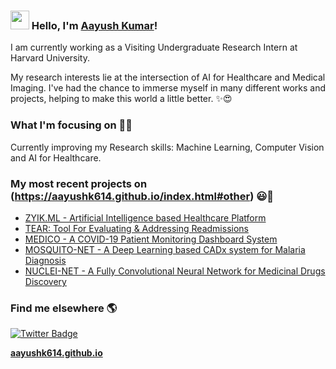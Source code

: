 <!--
**aayushk614/aayushk614** is a ✨ _special_ ✨ repository because its `README.md` (this file) appears on your GitHub profile. -->

### <img src="https://media.giphy.com/media/hvRJCLFzcasrR4ia7z/giphy.gif" width="30px"> Hello, I'm [Aayush Kumar](https://aayushk614.github.io/)!

I am currently working as a Visiting Undergraduate Research Intern at Harvard University.

My research interests lie at the intersection of AI for Healthcare and Medical Imaging. I've had the chance to immerse myself in many different works and projects, helping to make this world a little better. ✨😍

### What I'm focusing on 👨‍💻

Currently improving my Research skills: Machine Learning, Computer Vision and AI for Healthcare.<br />

### My most recent projects on (https://aayushk614.github.io/index.html#other) 😃🧾
<!-- BLOG-POST-LIST:START -->
- [ZYIK.ML - Artificial Intelligence based Healthcare Platform](https://zyik.ml/)
- [TEAR: Tool For Evaluating & Addressing Readmissions](https://medisen.ga/)
- [MEDICO - A COVID-19 Patient Monitoring Dashboard System](http://zyik-medico.herokuapp.com/index.html)
- [MOSQUITO-NET - A Deep Learning based CADx system for Malaria Diagnosis](https://drive.google.com/file/d/1OoCqThpsm9N38eUTGNmxwRhVat8IxWVl/view)
- [NUCLEI-NET - A Fully Convolutional Neural Network for Medicinal Drugs Discovery](https://drive.google.com/file/d/15KHiumJixq8k2E9zTEwa4KEmsG4emGDv/view)
<!-- BLOG-POST-LIST:END -->

### Find me elsewhere 🌎
[![Twitter Badge](https://img.shields.io/badge/-Twitter-1ca0f1?style=flat-square&labelColor=1ca0f1&logo=twitter&logoColor=white&link=https://twitter.com/aayushk61466)](https://twitter.com/aayushk61466)


**[aayushk614.github.io](https://aayushk614.github.io/)**
